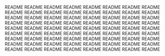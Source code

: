 README README README README
README README README README
README README README README
README README README README
README README README README
README README README README
README README README README
README README README README
README README README README
README README README README
README README README README
README README README README
README README README README
README README README README
README README README README
README README README README
README README README README
README README README README